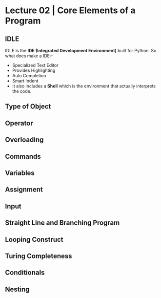 # Lecture 02 | Core Elements of a Program #

## IDLE ##
IDLE is the **IDE (Integrated Development Environment)** built for Python. So what does make a IDE:-
* Specialized Text Editor
* Provides Highlighting
* Auto Completion
* Smart Indent
* It also includes a **Shell** which is the environment that actually interprets the code.


## Type of Object ##
## Operator ##
## Overloading ##
## Commands ##
## Variables ##
## Assignment ##
## Input ##
## Straight Line and Branching Program ##
## Looping Construct ##
## Turing Completeness ##
## Conditionals ##
## Nesting ##












